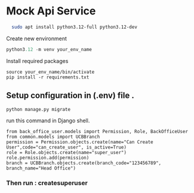 # Mock Api Service 

```bash
  sudo apt install python3.12-full python3.12-dev
```

Create new environment
```python
python3.12 -m venv your_env_name
```

Install required packages
```
source your_env_name/bin/activate
pip install -r requirements.txt
```


## Setup configuration in (.env) file .


```python manage.py migrate```

run this command in Django shell.
```
from back_office_user.models import Permission, Role, BackOfficeUser
from common.models import UCBBranch
permission = Permission.objects.create(name="Can Create User",code="can_create_user", is_active=True)
role = Role.objects.create(name="super_user")
role.permission.add(permission)
branch = UCBBranch.objects.create(branch_code="123456789", branch_name="Head Office")
```
### Then run : createsuperuser
